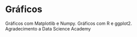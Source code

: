# Gráficos
 Gráficos com Matplotlib e Numpy. Gráficos com R e ggplot2. Agradecimento a Data Science Academy
